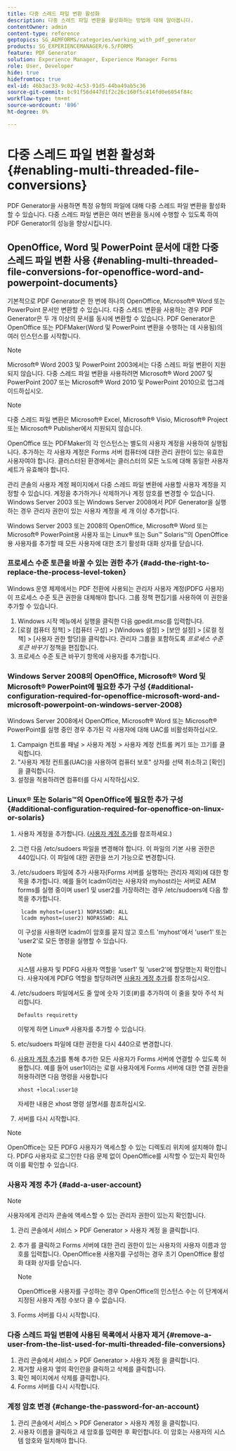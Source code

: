 ```yaml
---
title: 다중 스레드 파일 변환 활성화
description: 다중 스레드 파일 변환을 활성화하는 방법에 대해 알아봅니다.
contentOwner: admin
content-type: reference
geptopics: SG_AEMFORMS/categories/working_with_pdf_generator
products: SG_EXPERIENCEMANAGER/6.5/FORMS
feature: PDF Generator
solution: Experience Manager, Experience Manager Forms
role: User, Developer
hide: true
hidefromtoc: true
exl-id: 46b3ac33-9c02-4c53-91d5-44ba49ab5c36
source-git-commit: bc91f56d447d1f2c26c160f5c414fd0e6054f84c
workflow-type: tm+mt
source-wordcount: '896'
ht-degree: 0%

---
```


# 다중 스레드 파일 변환 활성화 {#enabling-multi-threaded-file-conversions}

PDF Generator을 사용하면 특정 유형의 파일에 대해 다중 스레드 파일 변환을 활성화할 수 있습니다. 다중 스레드 파일 변환은 여러 변환을 동시에 수행할 수 있도록 하여 PDF Generator의 성능을 향상시킵니다.

## OpenOffice, Word 및 PowerPoint 문서에 대한 다중 스레드 파일 변환 사용 {#enabling-multi-threaded-file-conversions-for-openoffice-word-and-powerpoint-documents}

기본적으로 PDF Generator은 한 번에 하나의 OpenOffice, Microsoft® Word 또는 PowerPoint 문서만 변환할 수 있습니다. 다중 스레드 변환을 사용하는 경우 PDF Generator은 두 개 이상의 문서를 동시에 변환할 수 있습니다. PDF Generator은 OpenOffice 또는 PDFMaker(Word 및 PowerPoint 변환을 수행하는 데 사용됨)의 여러 인스턴스를 시작합니다.

>[!NOTE]
>
>Microsoft® Word 2003 및 PowerPoint 2003에서는 다중 스레드 파일 변환이 지원되지 않습니다. 다중 스레드 파일 변환을 사용하려면 Microsoft® Word 2007 및 PowerPoint 2007 또는 Microsoft® Word 2010 및 PowerPoint 2010으로 업그레이드하십시오.

>[!NOTE]
>
>다중 스레드 파일 변환은 Microsoft® Excel, Microsoft® Visio, Microsoft® Project 또는 Microsoft® Publisher에서 지원되지 않습니다.

OpenOffice 또는 PDFMaker의 각 인스턴스는 별도의 사용자 계정을 사용하여 실행됩니다. 추가하는 각 사용자 계정은 Forms 서버 컴퓨터에 대한 관리 권한이 있는 유효한 사용자여야 합니다. 클러스터된 환경에서는 클러스터의 모든 노드에 대해 동일한 사용자 세트가 유효해야 합니다.

관리 콘솔의 사용자 계정 페이지에서 다중 스레드 파일 변환에 사용할 사용자 계정을 지정할 수 있습니다. 계정을 추가하거나 삭제하거나 계정 암호를 변경할 수 있습니다. Windows Server 2003 또는 Windows Server 2008에서 PDF Generator을 실행하는 경우 관리자 권한이 있는 사용자 계정을 세 개 이상 추가합니다.

Windows Server 2003 또는 2008의 OpenOffice, Microsoft® Word 또는 Microsoft® PowerPoint용 사용자 또는 Linux® 또는 Sun™ Solaris™의 OpenOffice용 사용자를 추가할 때 모든 사용자에 대한 초기 활성화 대화 상자를 닫습니다.

### 프로세스 수준 토큰을 바꿀 수 있는 권한 추가 {#add-the-right-to-replace-the-process-level-token}

Windows 운영 체제에서는 PDF 전환에 사용되는 관리자 사용자 계정(PDFG 사용자)이 프로세스 수준 토큰 권한을 대체해야 합니다. 그룹 정책 편집기를 사용하여 이 권한을 추가할 수 있습니다.

1. Windows 시작 메뉴에서 실행을 클릭한 다음 gpedit.msc를 입력합니다.
1. [로컬 컴퓨터 정책] > [컴퓨터 구성] > [Windows 설정] > [보안 설정] > [로컬 정책] > [사용자 권한 할당]을 클릭합니다. 관리자 그룹을 포함하도록 *프로세스 수준 토큰 바꾸기* 정책을 편집합니다.
1. 프로세스 수준 토큰 바꾸기 항목에 사용자를 추가합니다.

### Windows Server 2008의 OpenOffice, Microsoft® Word 및 Microsoft® PowerPoint에 필요한 추가 구성 {#additional-configuration-required-for-openoffice-microsoft-word-and-microsoft-powerpoint-on-windows-server-2008}

Windows Server 2008에서 OpenOffice, Microsoft® Word 또는 Microsoft® PowerPoint를 실행 중인 경우 추가된 각 사용자에 대해 UAC를 비활성화하십시오.

1. Campaign 컨트롤 패널 > 사용자 계정 > 사용자 계정 컨트롤 켜기 또는 끄기를 클릭합니다.
1. &quot;사용자 계정 컨트롤(UAC)을 사용하여 컴퓨터 보호&quot; 상자를 선택 취소하고 [확인]을 클릭합니다.
1. 설정을 적용하려면 컴퓨터를 다시 시작하십시오.

### Linux® 또는 Solaris™의 OpenOffice에 필요한 추가 구성 {#additional-configuration-required-for-openoffice-on-linux-or-solaris}

1. 사용자 계정을 추가합니다. ([사용자 계정 추가](enabling-multi-threaded-file-conversions.md#add-a-user-account)를 참조하세요.)
1. 그런 다음 /etc/sudoers 파일을 변경해야 합니다. 이 파일의 기본 사용 권한은 440입니다. 이 파일에 대한 권한을 쓰기 가능으로 변경합니다.
1. /etc/sudoers 파일에 추가 사용자(Forms 서버를 실행하는 관리자 제외)에 대한 항목을 추가합니다. 예를 들어 lcadm이라는 사용자와 myhost라는 서버로 AEM forms를 실행 중이며 user1 및 user2를 가장하려는 경우 /etc/sudoers에 다음 항목을 추가합니다.

   ```shell
    lcadm myhost=(user1) NOPASSWD: ALL
    lcadm myhost=(user2) NOPASSWD: ALL
   ```

   이 구성을 사용하면 lcadm이 암호를 묻지 않고 호스트 &#39;myhost&#39;에서 &#39;user1&#39; 또는 &#39;user2&#39;로 모든 명령을 실행할 수 있습니다.

   >[!NOTE]
   >
   >시스템 사용자 및 PDFG 사용자 역할을 &#39;user1&#39; 및 &#39;user2&#39;에 할당했는지 확인합니다. 사용자에게 PDFG 역할을 할당하려면 [사용자 계정 추가](enabling-multi-threaded-file-conversions.md#add-a-user-account)를 참조하십시오.

1. /etc/sudoers 파일에서도 줄 앞에 숫자 기호(#)를 추가하여 이 줄을 찾아 주석 처리합니다.

   ```shell
   Defaults requiretty
   ```

   이렇게 하면 Linux® 사용자를 추가할 수 있습니다.

1. etc/sudoers 파일에 대한 권한을 다시 440으로 변경합니다.
1. [사용자 계정 추가](enabling-multi-threaded-file-conversions.md#add-a-user-account)를 통해 추가한 모든 사용자가 Forms 서버에 연결할 수 있도록 허용합니다. 예를 들어 user1이라는 로컬 사용자에게 Forms 서버에 대한 연결 권한을 허용하려면 다음 명령을 사용합니다

   `xhost +local:user1@`

   자세한 내용은 xhost 명령 설명서를 참조하십시오.

1. 서버를 다시 시작합니다.

>[!NOTE]
>
>OpenOffice는 모든 PDFG 사용자가 액세스할 수 있는 디렉토리 위치에 설치해야 합니다. PDFG 사용자로 로그인한 다음 문제 없이 OpenOffice를 시작할 수 있는지 확인하여 이를 확인할 수 있습니다.

### 사용자 계정 추가 {#add-a-user-account}

>[!NOTE]
> 
> 사용자에게 관리자 콘솔에 액세스할 수 있는 관리자 권한이 있는지 확인합니다.

1. 관리 콘솔에서 서비스 > PDF Generator > 사용자 계정 을 클릭합니다.
1. 추가 를 클릭하고 Forms 서버에 대한 관리 권한이 있는 사용자의 사용자 이름과 암호를 입력합니다. OpenOffice용 사용자를 구성하는 경우 초기 OpenOffice 활성화 대화 상자를 닫습니다.

   >[!NOTE]
   >
   >OpenOffice용 사용자를 구성하는 경우 OpenOffice의 인스턴스 수는 이 단계에서 지정된 사용자 계정 수보다 클 수 없습니다.

1. Forms 서버를 다시 시작합니다.

### 다중 스레드 파일 변환에 사용된 목록에서 사용자 제거 {#remove-a-user-from-the-list-used-for-multi-threaded-file-conversions}

1. 관리 콘솔에서 서비스 > PDF Generator > 사용자 계정 을 클릭합니다.
1. 제거할 사용자 옆의 확인란을 클릭하고 삭제를 클릭합니다.
1. 확인 페이지에서 삭제를 클릭합니다.
1. Forms 서버를 다시 시작합니다.

### 계정 암호 변경 {#change-the-password-for-an-account}

1. 관리 콘솔에서 서비스 > PDF Generator > 사용자 계정 을 클릭합니다.
1. 사용자 이름을 클릭하고 새 암호를 입력한 후 확인합니다. 이 암호는 사용자의 시스템 암호와 일치해야 합니다.
